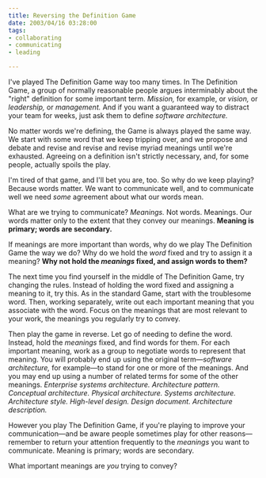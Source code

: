 ```yaml
--- 
title: Reversing the Definition Game
date: 2003/04/16 03:28:00
tags: 
- collaborating
- communicating
- leading

---
```


<p> I've played The Definition Game way too many times. In The Definition Game, a group of normally reasonable people argues interminably about the "right" definition for some important term. <em>Mission,</em> for example, or <em>vision,</em> or <em>leadership,</em> or <em>management.</em> And if you want a guaranteed way to distract your team for weeks, just ask them to define <em>software architecture.</em>
</p>
<p> No matter words we're defining, the Game is always played the same way. We start with some word that we keep tripping over, and we propose and debate and revise and revise and revise myriad meanings until we're exhausted. Agreeing on a definition isn't strictly necessary, and, for some people, actually spoils the play. </p>
<p> I'm tired of that game, and I'll bet you are, too. So why do we keep playing? Because words matter. We want to communicate well, and to communicate well we need <em>some</em> agreement about what our words mean. </p>
<p> What are we trying to communicate? <em>Meanings.</em> Not words. Meanings. Our words matter only to the extent that they convey our meanings. <strong>Meaning is primary; words are secondary.</strong>
</p>
<p> If meanings are more important than words, why do we play The Definition Game the way we do? Why do we hold the <em>word</em> fixed and try to assign it a meaning? <strong>Why not hold the <em>meanings</em> fixed, and assign words to them?</strong>
</p>
<p> The next time you find yourself in the middle of The Definition Game, try changing the rules. Instead of holding the word fixed and assigning a meaning to it, try this. As in the standard Game, start with the troublesome word. Then, working separately, write out each important meaning that you associate with the word. Focus on the meanings that are most relevant to your work, the meanings you regularly try to convey. </p>
<p> Then play the game in reverse. Let go of needing to define the word. Instead, hold the <em>meanings</em> fixed, and find words for them. For each important meaning, work as a group to negotiate words to represent that meaning. You will probably end up using the original term—<em>software architecture,</em> for example—to stand for one or more of the meanings. And you may end up using a number of related terms for some of the other meanings. <em>Enterprise systems architecture. Architecture pattern. Conceptual architecture. Physical architecture. Systems architecture. Architecture style. High-level design. Design document. Architecture description. </em>
</p>
<p> However you play The Definition Game, if you're playing to improve your communication—and be aware people sometimes play for other reasons—remember to return your attention frequently to the <em>meanings</em> you want to communicate. Meaning is primary; words are secondary. </p>
<p> What important meanings are <em>you</em> trying to convey? </p>
